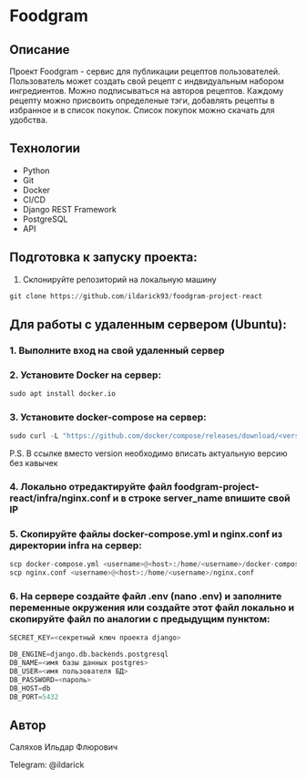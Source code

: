 # Foodgram

## Описание
Проект Foodgram - сервис для публикации рецептов пользователей.
Пользователь может создать свой рецепт с индвидуальным набором ингредиентов. Можно подписываться на авторов рецептов.
Каждому рецепту можно присвоить определеные тэги, добавлять рецепты в избранное и в список покупок. Список покупок можно скачать для удобства. 

## Технологии
* Python 
* Git 
* Docker 
* CI/CD 
* Django REST Framework 
* PostgreSQL 
* API

## Подготовка к запуску проекта:
1. Склонируйте репозиторий на локальную машину
```python
git clone https://github.com/ildarick93/foodgram-project-react
```
## Для работы с удаленным сервером (Ubuntu):
### 1. Выполните вход на свой удаленный сервер
### 2. Установите Docker на сервер:
```python
sudo apt install docker.io 
```
### 3. Установите docker-compose на сервер:
```python
sudo curl -L "https://github.com/docker/compose/releases/download/<version>/docker-compose-$(uname -s)-$(uname -m)" -o /usr/local/bin/docker-compose
```
P.S. В ссылке вместо version необходимо вписать актуальную версию без кавычек
### 4. Локально отредактируйте файл foodgram-project-react/infra/nginx.conf и в строке server_name впишите свой IP
### 5. Скопируйте файлы docker-compose.yml и nginx.conf из директории infra на сервер:
```python
scp docker-compose.yml <username>@<host>:/home/<username>/docker-compose.yml
scp nginx.conf <username>@<host>:/home/<username>/nginx.conf
```
### 6. На сервере создайте файл .env (nano .env) и заполните переменные окружения или создайте этот файл локально и скопируйте файл по аналогии с предыдущим пунктом:
```python
SECRET_KEY=<секретный ключ проекта django>

DB_ENGINE=django.db.backends.postgresql
DB_NAME=<имя базы данных postgres>
DB_USER=<имя пользователя БД>
DB_PASSWORD=<пароль>
DB_HOST=db
DB_PORT=5432
```


## Автор
Саляхов Ильдар Флюрович

Telegram: @ildarick
